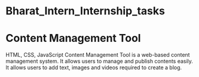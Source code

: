 # Bharat_Intern_Internship_tasks
# Content Management Tool                                                                                                                                          
HTML, CSS, JavaScript
Content Management Tool is a web-based content management system. It allows users to manage and publish contents easily. 
It allows users to add text, images and videos required to create a blog.
